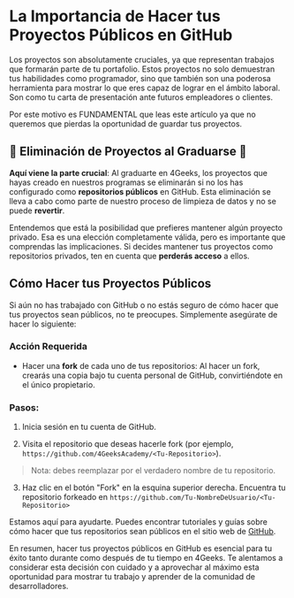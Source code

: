 #  La Importancia de Hacer tus Proyectos Públicos en GitHub

Los proyectos son absolutamente cruciales, ya que representan trabajos que formarán parte de tu portafolio. Estos proyectos no solo demuestran tus habilidades como programador, sino que también son una poderosa herramienta para mostrar lo que eres capaz de lograr en el ámbito laboral. Son como tu carta de presentación ante futuros empleadores o clientes.

Por este motivo es FUNDAMENTAL que leas este artículo ya que no queremos que pierdas la oportunidad de guardar tus proyectos.

## 🚫 Eliminación de Proyectos al Graduarse 🚫

**Aquí viene la parte crucial**: Al graduarte en 4Geeks, los proyectos que hayas creado en nuestros programas se eliminarán si no los has configurado como **repositorios públicos** en GitHub. Esta eliminación se lleva a cabo como parte de nuestro proceso de limpieza de datos y no se puede **revertir**.

Entendemos que está la posibilidad que prefieres mantener algún proyecto privado. Esa es una elección completamente válida, pero es importante que comprendas las implicaciones. Si decides mantener tus proyectos como repositorios privados, ten en cuenta que **perderás acceso** a ellos.

## Cómo Hacer tus Proyectos Públicos

Si aún no has trabajado con GitHub o no estás seguro de cómo hacer que tus proyectos sean públicos, no te preocupes. Simplemente asegúrate de hacer lo siguiente:

### Acción Requerida

- Hacer una **fork** de cada uno de tus repositorios: Al hacer un fork, crearás una copia bajo tu cuenta personal de GitHub, convirtiéndote en el único propietario.

### Pasos:

1. Inicia sesión en tu cuenta de GitHub.

2. Visita el repositorio que deseas hacerle fork (por ejemplo, `https://github.com/4GeeksAcademy/<Tu-Repositorio>`).

> Nota: debes reemplazar <tu-repostiorio> por el verdadero nombre de tu repositorio.

3. Haz clic en el botón "Fork" en la esquina superior derecha.
Encuentra tu repositorio forkeado en `https://github.com/Tu-NombreDeUsuario/<Tu-Repositorio>`

Estamos aquí para ayudarte. Puedes encontrar tutoriales y guías sobre cómo hacer que tus repositorios sean públicos en el sitio web de [GitHub](https://docs.github.com/es/desktop/installing-and-configuring-github-desktop/overview/creating-your-first-repository-using-github-desktop).

En resumen, hacer tus proyectos públicos en GitHub es esencial para tu éxito tanto durante como después de tu tiempo en 4Geeks. Te alentamos a considerar esta decisión con cuidado y a aprovechar al máximo esta oportunidad para mostrar tu trabajo y aprender de la comunidad de desarrolladores.

